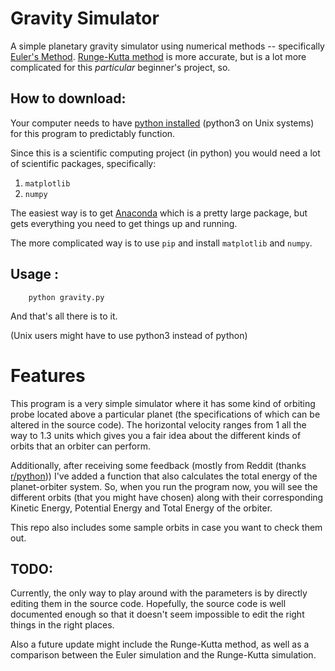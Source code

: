 # Gravity Simulator
A simple planetary gravity simulator using numerical methods -- specifically [Euler's Method](https://en.wikipedia.org/wiki/Euler_method). [Runge-Kutta method](https://en.wikipedia.org/wiki/Runge%E2%80%93Kutta_methods) is more accurate, but is a lot more complicated for this _particular_ beginner's project, so.

## How to download:
Your computer needs to have [python installed](https://www.python.org/getit/) (python3 on Unix systems) for this program to predictably function.

Since this is a scientific computing project (in python) you would need a lot of scientific packages, specifically:
1. `matplotlib`
2. `numpy`

The easiest way is to get [Anaconda](https://www.anaconda.com/) which is a pretty large package, but gets everything you need to get things up and running.

The more complicated way is to use `pip` and install `matplotlib` and `numpy`.

## Usage : 
```
	python gravity.py
```
And that's all there is to it.

(Unix users might have to use python3 instead of python)



# Features
This program is a very simple simulator where it has some kind of orbiting probe located above a particular planet (the specifications of which can be altered in the source code). The horizontal velocity ranges from 1 all the way to 1.3 units which gives you a fair idea about the different kinds of orbits that an orbiter can perform.

Additionally, after receiving some feedback (mostly from Reddit (thanks [r/python](https://www.reddit.com/r/python))) I've added a function that also calculates the total energy of the planet-orbiter system. So, when you run the program now, you will see the different orbits (that you might have chosen) along with their corresponding Kinetic Energy, Potential Energy and Total Energy of the orbiter.

This repo also includes some sample orbits in case you want to check them out.


## TODO:
Currently, the only way to play around with the parameters is by directly editing them in the source code. Hopefully, the source code is well documented enough so that it doesn't seem impossible to edit the right things in the right places.

Also a future update might include the Runge-Kutta method, as well as a comparison between the Euler simulation and the Runge-Kutta simulation.

